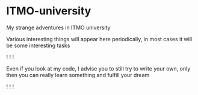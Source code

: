 # ITMO-university
My strange adventures in ITMO university


Various interesting things will appear here periodically, in most cases it will be some interesting tasks

! ! !

Even if you look at my code, I advise you to still try to write your own, only then you can really learn something and fulfill your dream

! ! !
